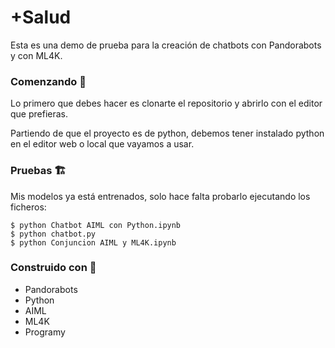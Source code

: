 # +Salud

Esta es una demo de prueba para la creación de chatbots con Pandorabots y con ML4K.

### Comenzando :rocket:

Lo primero que debes hacer es clonarte el repositorio y abrirlo con el editor que prefieras.

Partiendo de que el proyecto es de python, debemos tener instalado python en el editor web o local que vayamos a usar.

### Pruebas :building_construction:

Mis modelos ya está entrenados, solo hace falta probarlo ejecutando los ficheros:

	$ python Chatbot AIML con Python.ipynb
	$ python chatbot.py
	$ python Conjuncion AIML y ML4K.ipynb

### Construido con :construction_worker:

- Pandorabots
- Python
- AIML
- ML4K
- Programy
